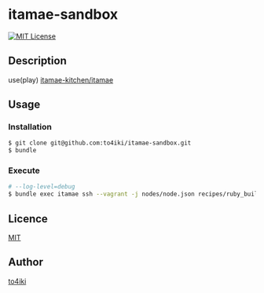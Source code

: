 itamae-sandbox
==============

[![MIT License](http://img.shields.io/badge/license-MIT-blue.svg?style=flat-square)][license]

[license]: https://github.com/to4iki/EitherSwift/master/LICENSE

## Description

use(play) [itamae-kitchen/itamae](https://github.com/itamae-kitchen/itamae)

## Usage

### Installation
```bash
$ git clone git@github.com:to4iki/itamae-sandbox.git
$ bundle
```

### Execute
```bash
# --log-level=debug
$ bundle exec itamae ssh --vagrant -j nodes/node.json recipes/ruby_build.rb
```

## Licence

[MIT](https://github.com/to4iki/itamae-sandbox/master/LICENSE)

## Author

[to4iki](https://github.com/to4iki)
